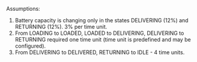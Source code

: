 Assumptions:
1. Battery capacity is changing only in the states DELIVERING (12%) and RETURNING (12%). 3% per time unit.
2. From LOADING to LOADED, LOADED to DELIVERING, DELIVERING to RETURNING required one time unit (time unit is predefined and may be configured).
3. From DELIVERING to DELIVERED, RETURNING to IDLE - 4 time units.
